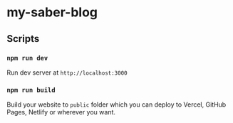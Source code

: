 # my-saber-blog

## Scripts

### `npm run dev`

Run dev server at `http://localhost:3000`

### `npm run build`

Build your website to `public` folder which you can deploy to Vercel, GitHub Pages, Netlify or wherever you want.

